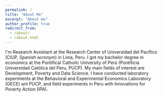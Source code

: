 ```yaml
---
permalink: /
title: "About Me"
excerpt: "About me"
author_profile: true
redirect_from: 
  - /about/
  - /about.html
---
```


I'm Research Assistant at the Research Center of Universidad del Pacífico (CIUP, Spanish acronym) in Lima, Peru. I got my bachelor degree in economics at the Pontifical Catholic University of Perú (Pontificia Universidad Católica del Peru, PUCP). My main fields of interest are Development, Poverty and Data Science. I have conducted laboratory experiments at the Behavioral and Experimental Economics Laboratory (GECE) ant PUCP, and field experiments in Peru with Innovations for Poverty Action (IPA).


